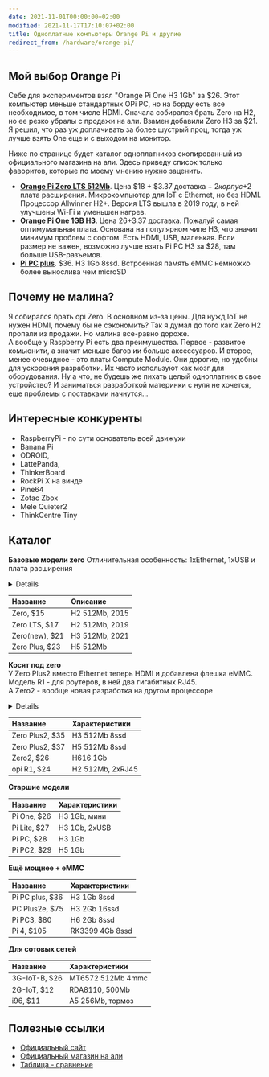 ```yaml
---
date: 2021-11-01T00:00:00+02:00
modified: 2021-11-17T17:10:07+02:00
title: Одноплатные компьютеры Orange Pi и другие
redirect_from: /hardware/orange-pi/
---
```



## Мой выбор Orange Pi
Себе для экспериментов взял "Orange Pi One H3 1Gb" за $26. Этот компьютер меньше стандартных OPi PC, но на борду есть все необходимое, в том числе HDMI. Сначала собирался брать Zero на H2, но ее резко убралы с продажи на али. Взамен добавили Zero H3 за $21. Я решил, что раз уж доплачивать за более шустрый проц, тогда уж лучше взять One еще и с выходом на монитор.  

Ниже по странице будет каталог одноплатников скопированный из официального магазина на али. Здесь приведу список только фаворитов, которые по моему мнению нужно заценить.

- [**Orange Pi Zero LTS 512Mb**](https://aliexpress.ru/item/4000108887089.html). Цена $18 + $3.37 доставка + $2 корпус +$2 плата расширения. Микрокомпьютер для IoT c Ethernet, но без HDMI. Процессор Allwinner H2+. Версия LTS вышла в 2019 году, в ней улучшены Wi-Fi и уменьшен нагрев.  
- [**Orange Pi One 1GB H3**](https://aliexpress.ru/item/1005002430421097.html). 
Цена $26+$3.37 доставка. Пожалуй самая оптимумальная плата. Основана на популярном чипе H3, что значит минимум проблем с софтом. Есть HDMI, USB, малеькая. Если размер не важен, возможно лучше взять Pi PC H3 за $28, там больше USB-разъемов.
- [**Pi PC plus**](#). $36. H3 1Gb 8ssd. Встроенная память eMMC немножко более вынослива чем microSD


## Почему не малина?
Я собирался брать opi Zero. В основном из-за цены. Для нужд IoT не нужен HDMI, почему бы не сэкономить? Так я думал до того как Zero H2 пропали из продажи. Но малина все-равно дороже.  
А вообще у Raspberry Pi есть два преимущества. Первое - развитое комьюнити, а значит меньше багов ии больше аксессуаров. И второе, менее очевидное - это платы Compute Module. Они дорогие, но удобны для ускорения разработки. Их часто используют как мозг для оборудования. Ну а что, не будешь же пихать целый одноплатник в свое устройство? И заниматься разработкой материнки с нуля не хочется, еще проблемы с поставками начнутся...

## Интересные конкуренты
- RaspberryPi - по сути основатель всей движухи
- Banana Pi
- ODROID, 
- LattePanda, 
- ThinkerBoard
- RockPi X на винде
- Pine64
- Zotac Zbox
- Mele Quieter2
- ThinkCentre Tiny


## Каталог

**Базовые модели zero**
Отличительная особенность: 1xEthernet, 1xUSB и плата расширения
<details>
![Image](../assets/files/7dd82647514cb0b43aef22493c54a9ae.jpg)
</details>

Название       | Описание
:--------------|:---
Zero, $15      |H2 512Mb, 2015
Zero LTS, $17  |H2 512Mb, 2019
Zero(new), $21 |H3 512Mb, 2021
Zero Plus, $23 |H5 512Mb

**Косят под zero**  
У Zero Plus2 вместо Ethernet теперь HDMI и добавлена флешка eMMC.  
Модель R1 - для роутеров, в ней два гигабитных RJ45.  
А Zero2 - вообще новая разработка на другом процессоре  
<details>
photos
</details>

Название        |Характеристики
:---------------|:-------------
Zero Plus2, $35 |H3 512Mb 8ssd
Zero Plus2, $37 |H5 512Mb 8ssd
Zero2, $26      |H616 1Gb 
opi R1, $24     |H2 512Mb, 2xRJ45


**Старшие модели**

Название     |Характеристики
:------------|:-------------
Pi One, $26  |H3 1Gb, мини
Pi Lite, $27 |H3 1Gb, 2xUSB
Pi PC, $28   |H3 1Gb
Pi PC2, $29  |H5 1Gb


**Ещё мощнее + eMMC**

Название        |Характеристики
:---------------|:-------------
Pi PC plus, $36 |H3 1Gb 8ssd
PC Plus2e, $75  |H3 2Gb 16ssd
Pi PC3, $80     |H6 2Gb 8ssd
Pi 4, $105      |RK3399 4Gb 8ssd

**Для сотовых сетей**

Название     |Характеристики
:------------|:----------
3G-IoT-B, $26|MT6572 512Mb 4mmc
2G-IoT, $12  |RDA8110, 500Mb
i96, $11     |A5 256Mb, тормоз

## Полезные ссылки
- [Официальный сайт](http://www.orangepi.org/)
- [Официальный магазин на али](https://aliexpress.ru/store/1553371)
- [Таблица - сравнение](https://pcminipro.ru/orangepi/tablitsa-sravneniya-modelej-orange-pi/)
